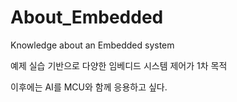 # About_Embedded
Knowledge about an Embedded system 

예제 실습 기반으로 다양한 임베디드 시스템 제어가 1차 목적


이후에는 AI를 MCU와 함께 응용하고 싶다. 



